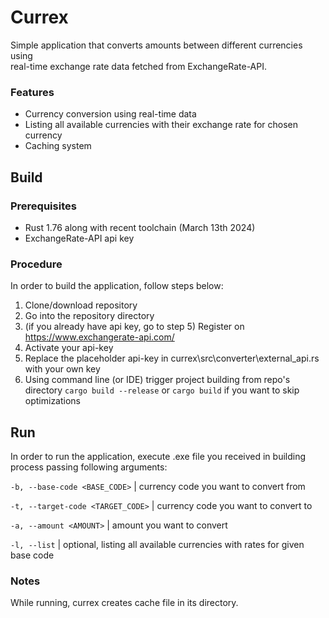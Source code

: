 # Currex
Simple application that converts amounts between different currencies using  
real-time exchange rate data fetched from ExchangeRate-API. 

### Features
- Currency conversion using real-time data
- Listing all available currencies with their exchange rate for chosen currency
- Caching system 

## Build
### Prerequisites
- Rust 1.76 along with recent toolchain (March 13th 2024)
- ExchangeRate-API api key

### Procedure
In order to build the application, follow steps below:
 1. Clone/download repository
 2. Go into the repository directory
 3. (if you already have api key, go to step 5) Register on https://www.exchangerate-api.com/
 4. Activate your api-key
 5. Replace the placeholder api-key in currex\src\converter\external_api.rs with your own key
 6. Using command line (or IDE) trigger project building from repo's directory
  `cargo build --release` or   `cargo build` if you want to skip optimizations

## Run
In order to run the application, execute .exe file you received in building process passing following arguments:

`-b, --base-code <BASE_CODE>` | currency code you want to convert from

`-t, --target-code <TARGET_CODE>` | currency code you want to convert to

`-a, --amount <AMOUNT>` | amount you want to convert

`-l, --list` | optional, listing all available currencies with rates for given base code

### Notes
While running, currex creates cache file in its directory. 
